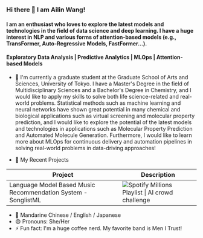 ### Hi there 👋 I am Ailin Wang!
#### I am an enthusiast who loves to explore the latest models and technologies in the field of data science and deep learning. I have a huge interest in NLP and various forms of attention-based models (e.g., TransFormer, Auto-Regressive Models, FastFormer...).
#### Exploratory Data Analysis | Predictive Analytics | MLOps | Attention-based Models
- 🌱 I'm currently a graduate student at the Graduate School of Arts and Sciences, University of Tokyo. I have a Master's Degree in the field of Multidisciplinary Sciences and a Bachelor's Degree in Chemistry, and I would like to apply my skills to solve both life science-related and real-world problems.
Statistical methods such as machine learning and neural networks have shown great potential in many chemical and biological applications such as virtual screening and molecular property prediction, and I would like to explore the potential of the latest models and technologies in applications such as 
Molecular Property Prediction and Automated Molecule Generation. Furthermore, I would like to learn more about MLOps for continuous delivery and automation pipelines in solving real-world problems in data-driving approaches!

- 🔭 My Recent Projects

| Project                                                                                  | Description                                                                                                                                                    |
|------------------------------------------------------------------------------------------|----------------------------------------------------------------------------------------------------------------------------------------------------------------|
| Language Model Based Music Recommendation System - SonglistML                            | ![Spotify Millions Playlist \| AI crowd challenge](https://www.aicrowd.com/challenges/spotify-million-playlist-dataset-challenge)                              |


- 💬 Mandarine Chinese / English / Japanese
- 😄 Pronouns: She/Her
- ⚡ Fun fact: I'm a huge coffee nerd. My favorite band is Men I Trust!


<!--
**bunnythecat/bunnythecat** is a ✨ _special_ ✨ repository because its `README.md` (this file) appears on your GitHub profile.
-->
